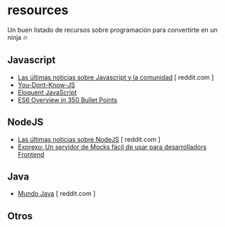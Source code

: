 # resources
Un buen listado de recursos sobre programación para convertirte en un ninja :fire: 

## Javascript
- [Las últimas noticias sobre Javascript y la comunidad](https://www.reddit.com/r/javascript/) [ reddit.com ]
- [You-Dont-Know-JS](https://github.com/getify/You-Dont-Know-JS) 
- [Eloquent JavaScript](http://eloquentjavascript.net/)
- [ES6 Overview in 350 Bullet Points](https://ponyfoo.com/articles/es6)

## NodeJS
- [Las últimas noticias sobre NodeJS](https://www.reddit.com/r/node/) [ reddit.com ]
- [Exprexo: Un servidor de Mocks fácil de usar para desarrolladors Frontend](https://github.com/exprexo/exprexo)

## Java
- [Mundo Java](https://www.reddit.com/r/java/) [ reddit.com ]

## Otros
